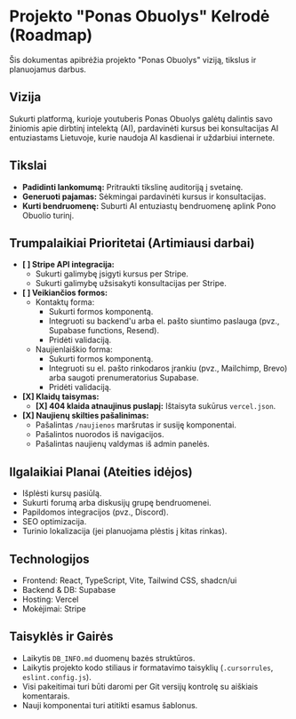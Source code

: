 # Projekto "Ponas Obuolys" Kelrodė (Roadmap)

Šis dokumentas apibrėžia projekto "Ponas Obuolys" viziją, tikslus ir planuojamus darbus.

## Vizija

Sukurti platformą, kurioje youtuberis Ponas Obuolys galėtų dalintis savo žiniomis apie dirbtinį intelektą (AI), pardavinėti kursus bei konsultacijas AI entuziastams Lietuvoje, kurie naudoja AI kasdienai ir uždarbiui internete.

## Tikslai

*   **Padidinti lankomumą:** Pritraukti tikslinę auditoriją į svetainę.
*   **Generuoti pajamas:** Sėkmingai pardavinėti kursus ir konsultacijas.
*   **Kurti bendruomenę:** Suburti AI entuziastų bendruomenę aplink Pono Obuolio turinį.

## Trumpalaikiai Prioritetai (Artimiausi darbai)

*   **[ ] Stripe API integracija:**
    *   Sukurti galimybę įsigyti kursus per Stripe.
    *   Sukurti galimybę užsisakyti konsultacijas per Stripe.
*   **[ ] Veikiančios formos:**
    *   Kontaktų forma:
        *   Sukurti formos komponentą.
        *   Integruoti su backend'u arba el. pašto siuntimo paslauga (pvz., Supabase functions, Resend).
        *   Pridėti validaciją.
    *   Naujienlaiškio forma:
        *   Sukurti formos komponentą.
        *   Integruoti su el. pašto rinkodaros įrankiu (pvz., Mailchimp, Brevo) arba saugoti prenumeratorius Supabase.
        *   Pridėti validaciją.
*   **[X] Klaidų taisymas:**
    *   **[X] 404 klaida atnaujinus puslapį:** Ištaisyta sukūrus `vercel.json`.
*   **[X] Naujienų skilties pašalinimas:**
    *   Pašalintas `/naujienos` maršrutas ir susiję komponentai.
    *   Pašalintos nuorodos iš navigacijos.
    *   Pašalintas naujienų valdymas iš admin panelės.

## Ilgalaikiai Planai (Ateities idėjos)

*   Išplėsti kursų pasiūlą.
*   Sukurti forumą arba diskusijų grupę bendruomenei.
*   Papildomos integracijos (pvz., Discord).
*   SEO optimizacija.
*   Turinio lokalizacija (jei planuojama plėstis į kitas rinkas).

## Technologijos

*   Frontend: React, TypeScript, Vite, Tailwind CSS, shadcn/ui
*   Backend & DB: Supabase
*   Hosting: Vercel
*   Mokėjimai: Stripe

## Taisyklės ir Gairės

*   Laikytis `DB_INFO.md` duomenų bazės struktūros.
*   Laikytis projekto kodo stiliaus ir formatavimo taisyklių (`.cursorrules`, `eslint.config.js`).
*   Visi pakeitimai turi būti daromi per Git versijų kontrolę su aiškiais komentarais.
*   Nauji komponentai turi atitikti esamus šablonus. 